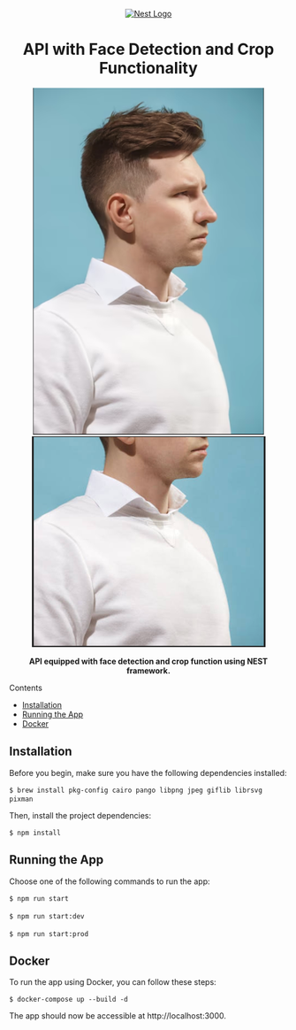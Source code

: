 <p align="center">
  <a href="http://nestjs.com/" target="blank"><img src="https://nestjs.com/img/logo-small.svg" width="200" alt="Nest Logo" /></a>
</p>

<h1 align="center">API with Face Detection and Crop Functionality</h1>

<div align="center">
<img class="image" src="img_1.png" alt="Image A" />
<img class="image" src="img.png" alt="Image B" />
</div>

<p align="center">
  <strong>API equipped with face detection and crop function using NEST framework.</strong>
</p>

Contents
- [Installation](#installation)
- [Running the App](#running-the-app)
- [Docker](#docker)

## Installation

Before you begin, make sure you have the following dependencies installed:

```
$ brew install pkg-config cairo pango libpng jpeg giflib librsvg pixman
```

Then, install the project dependencies:

```
$ npm install
```

## Running the App

Choose one of the following commands to run the app:

```
$ npm run start

$ npm run start:dev

$ npm run start:prod
```
## Docker

To run the app using Docker, you can follow these steps:

```
$ docker-compose up --build -d
```

The app should now be accessible at http://localhost:3000.
